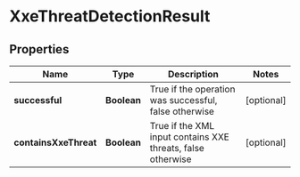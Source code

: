 
# XxeThreatDetectionResult

## Properties
Name | Type | Description | Notes
------------ | ------------- | ------------- | -------------
**successful** | **Boolean** | True if the operation was successful, false otherwise |  [optional]
**containsXxeThreat** | **Boolean** | True if the XML input contains XXE threats, false otherwise |  [optional]



